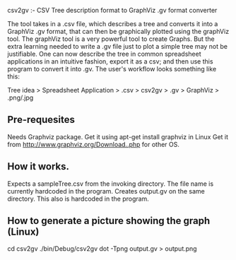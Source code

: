 csv2gv :- CSV Tree description format to GraphViz .gv format converter

The tool takes in a .csv file, which describes a tree and converts it into a GraphViz .gv format, that can then be graphically plotted using the graphViz tool.
The graphViz tool is a very powerful tool to create Graphs. But the extra learning needed to write a .gv file just to plot a simple tree may not be justifiable.
One can now describe the tree in common spreadsheet applications in an intuitive fashion, export it as a csv; and then use this program to convert it into .gv.
The user's workflow looks something like this:

Tree idea > Spreadsheet Application > .csv > csv2gv > .gv > GraphViz > .png/.jpg


Pre-requesites
--------------
Needs Graphviz package.
Get it using apt-get install graphviz in Linux
Get it from http://www.graphviz.org/Download..php for other OS.

How it works.
-------------
Expects a sampleTree.csv from the invoking directory. The file name is currently hardcoded in the program.
Creates output.gv on the same directory. This also is hardcoded in the program.

How to generate a picture showing the graph (Linux)
---------------------------------------------------
cd csv2gv
./bin/Debug/csv2gv
dot -Tpng output.gv > output.png

